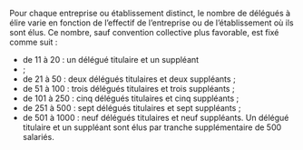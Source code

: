 Pour chaque entreprise ou établissement distinct, le nombre de délégués à élire varie en fonction de l’effectif de l’entreprise ou de l’établissement où ils sont élus. Ce nombre, sauf convention collective plus favorable, est fixé comme suit :
- de 11 à 20 :
un délégué titulaire et un suppléant
- ;
- de 21 à 50 :
deux délégués titulaires et deux suppléants ;
- de 51 à 100 :
trois délégués titulaires et trois suppléants ;
- de 101 à 250 :
cinq délégués titulaires et cinq suppléants ;
- de 251 à 500 :
sept délégués titulaires et sept suppléants ;
- de 501 à 1000 :
neuf délégués titulaires et neuf suppléants. Un délégué titulaire et un suppléant sont élus par tranche supplémentaire de 500 salariés.
